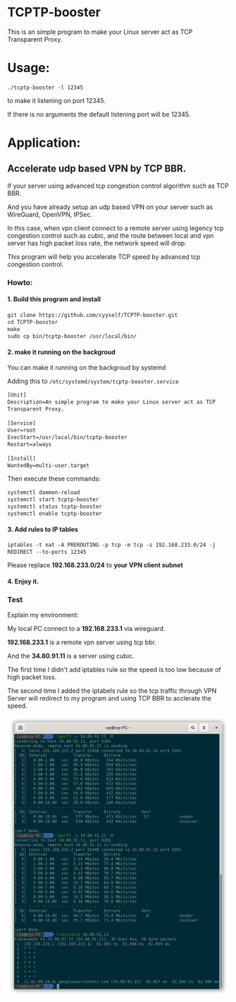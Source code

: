 # TCPTP-booster

This is an simple program to make your Linux server act as TCP Transparent Proxy.

# Usage:
```
./tcptp-booster -l 12345
```
to make it listening on port 12345.

If there is no arguments the default listening port will be 12345.

# Application:

## Accelerate udp based VPN by TCP BBR.

If your server using advanced tcp congestion control algorithm such as TCP BBR.

And you have already setup an udp based VPN on your server such as WireGuard, OpenVPN, IPSec.

In this case, when vpn client connect to a remote server using legency tcp congestion control such as cubic, and the route between local and vpn server has high packet loss rate, the network speed will drop.

This program will help you accelerate TCP speed by advanced tcp congestion control.

### Howto:
#### 1. Build this program and install
```
git clone https://github.com/cyyself/TCPTP-booster.git
cd TCPTP-booster
make
sudo cp bin/tcptp-booster /usr/local/bin/
```
#### 2. make it running on the backgroud

You can make it running on the backgroud by systemd

Adding this to `/etc/systemd/system/tcptp-booster.service`
```
[Unit]
Description=An simple program to make your Linux server act as TCP Transparent Proxy.

[Service]
User=root
ExecStart=/usr/local/bin/tcptp-booster
Restart=always

[Install]
WantedBy=multi-user.target
```
Then execute these commands:
```
systemctl daemon-reload
systemctl start tcptp-booster
systemctl status tcptp-booster
systemctl enable tcptp-booster
```

#### 3. Add rules to IP tables
```
iptables -t nat -A PREROUTING -p tcp -m tcp -s 192.168.233.0/24 -j REDIRECT --to-ports 12345
```
Please replace **192.168.233.0/24** to **your VPN client subnet**

#### 4. Enjoy it.

### Test

Explain my environment:

My local PC connect to a **192.168.233.1** via wireguard.

**192.168.233.1** is a remote vpn server using tcp bbr.

And the **34.80.91.11** is a server using cubic.

The first time I didn't add iptables rule so the speed is too low because of high packet loss.

The second time I added the iptabels rule so the tcp traffic through VPN Server will redirect to my program and using TCP BBR to acclerate the speed.

![test](asserts/images/test.png)
